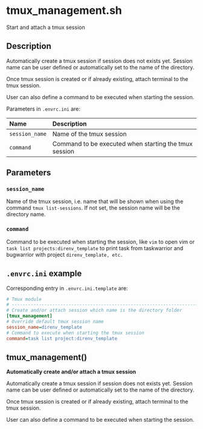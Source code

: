 # tmux_management.sh

Start and attach a tmux session

## Description

Automatically create a tmux session if session does not exists yet. Session
name can be user defined or automatically set to the name of the directory.

Once tmux session is created or if already existing, attach terminal to the
tmux session.

User can also define a command to be executed when starting the session.

Parameters in `.envrc.ini` are:

| Name           | Description                                           |
| :------------- | :---------------------------------------------------- |
| `session_name` | Name of the tmux session                              |
| `command`      | Command to be executed when starting the tmux session |

## Parameters

### `session_name`

Name of the tmux session, i.e. name that will be shown when using the
command `tmux list-sessions`. If not set, the session name will be the directory
name.

### `command`

Command to be executed when starting the session, like `vim` to open vim or
`task list projects:direnv_template` to print task from taskwarrior and
bugwarrior with project `direnv_template, etc.`

## `.envrc.ini` example

Corresponding entry in `.envrc.ini.template` are:

```ini
# Tmux module
# ------------------------------------------------------------------------------
# Create and/or attach session which name is the directory folder
[tmux_management]
# Override default tmux session name
session_name=direnv_template
# Command to execute when starting the tmux session
command=task list project:direnv_template
```



## tmux_management()

 **Automatically create and/or attach a tmux session**
 
 Automatically create a tmux session if session does not exists yet. Session
 name can be user defined or automatically set to the name of the directory.
 
 Once tmux session is created or if already existing, attach terminal to the
 tmux session.
 
 User can also define a command to be executed when starting the session.
